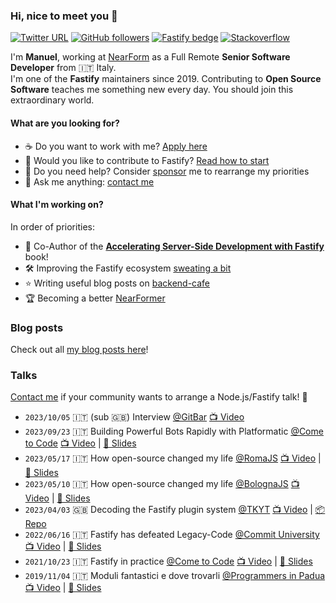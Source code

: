 ### Hi, nice to meet you 👋

[![Twitter URL](https://img.shields.io/twitter/url?label=Follow&style=social&url=https%3A%2F%2Ftwitter.com%2Fintent%2Ffollow%3Fscreen_name%3Dmanueomm)](https://twitter.com/intent/follow?screen_name=manueomm)
[![GitHub followers](https://img.shields.io/github/followers/eomm?label=Follow&style=social)](https://github.com/eomm?tab=followers) 
[![Fastify bedge](https://img.shields.io/badge/fastify-core-brightgreen?style=social&logo=fastify)][Fastify] 
[![Stackoverflow](https://img.shields.io/badge/Stackoverflow-+11k-brightgreen?style=social&logo=stackoverflow)](https://stackoverflow.com/users/3309466/manuel-spigolon?tab=profile)

I'm **Manuel**, working at [NearForm] as a Full Remote **Senior Software Developer** from 🇮🇹 Italy.  
I'm one of the **Fastify** maintainers since 2019. Contributing to **Open Source Software** teaches me something new every day. You should join this extraordinary world.

#### What are you looking for?

- ☕️ Do you want to work with me? [Apply here][apply]
- 🔮 Would you like to contribute to Fastify? [Read how to start][how-to]
- 🛟 Do you need help? Consider [sponsor] me to rearrange my priorities
- 💬 Ask me anything: [contact me][twitter]

#### What I'm working on?

In order of priorities:

- 📘 Co-Author of the [**Accelerating Server-Side Development with Fastify**](https://www.packtpub.com/product/accelerating-server-side-development-with-fastify/9781800563582) book!
- 🛠 Improving the Fastify ecosystem [sweating a bit](https://github.com/search?q=author:Eomm+org:fastify)
- ⭐️ Writing useful blog posts on [backend-cafe]
- 🏆 Becoming a better [NearFormer][NearForm]

### Blog posts

Check out all [my blog posts here](https://github.com/Eomm/blog-posts/tree/HEAD#posts)!

### Talks

[Contact me][twitter] if your community wants to arrange a Node.js/Fastify talk! 📣

- `2023/10/05` 🇮🇹 (sub 🇬🇧) Interview [@GitBar][gitbar] [📺 Video](https://www.youtube.com/watch?v=hIfcavnm5QY)
- `2023/09/23` 🇮🇹 Building Powerful Bots Rapidly with Platformatic [@Come to Code][c2c] [📺 Video](https://www.youtube.com/watch?v=NJupAZqppxs) | [📸 Slides](https://docs.google.com/presentation/d/1AMNm-zmrdxa2lU4pHHKRMgKcEjJZNHjwvzEkLaRTfGY/edit?usp=sharing)
- `2023/05/17` 🇮🇹 How open-source changed my life [@RomaJS][rjs] [📺 Video](https://www.youtube.com/watch?v=ss8-eMNhuc8&t=786s) | [📸 Slides](https://docs.google.com/presentation/d/133esSS4G6fkBTGMpqVhgOplknqEhg-GtqopnBh3KIqw/edit?usp=sharing)
- `2023/05/10` 🇮🇹 How open-source changed my life [@BolognaJS][bjs] [📺 Video](https://www.youtube.com/watch?v=JDq438tumf0&t=1989s&ab_channel=BolognaJSCommunity) | [📸 Slides](https://docs.google.com/presentation/d/1Ya5U40Sdb5rfWtWkIsZokNAx0h06HH0AQVdy6GMZ8DE/edit?usp=sharing)
- `2023/04/03` 🇬🇧 Decoding the Fastify plugin system [@TKYT][TKYT] [📺 Video](https://www.youtube.com/watch?v=BnnL7fAKqNU) | [📦 Repo](https://github.com/Eomm/TKYT)
- `2022/06/16` 🇮🇹 Fastify has defeated Legacy-Code [@Commit University][cu] [📺 Video](https://www.youtube.com/watch?v=eE10vc3YLeU&t=829s) | [📸 Slides](https://docs.google.com/presentation/d/1IXkfxQ4SjdDPCShRGnetc5bBfDmbfz8S9L5xmUB3NLk/edit?usp=sharing)
- `2021/10/23` 🇮🇹 Fastify in practice [@Come to Code][c2c] [📺 Video](https://www.youtube.com/watch?v=WBvzJeWgylU&t=3834s) | [📸 Slides](https://docs.google.com/presentation/d/1bpKWlrkdYaWQElMH3z9pkZtRgER7y9uCIpgpW6_rzM4/edit?usp=sharing)
- `2019/11/04` 🇮🇹 Moduli fantastici e dove trovarli [@Programmers in Padua][pip] [📺 Video](https://www.youtube.com/watch?v=QmV4ca2-RWk) | [📸 Slides](https://docs.google.com/presentation/d/13RA-siVPORPNy5vX4ogFVM9aw8notpSKtDns60fpMgc/edit?usp=sharing)


[gitbar]: https://www.gitbar.it/
[rjs]: https://romajs.org/
[bjs]: https://www.bolognajs.com/
[TKYT]: https://www.youtube.com/@dominuskelvin
[cu]: https://www.commitsoftware.it/commit-university/
[c2c]: https://www.cometocode.it/
[pip]: https://www.programmersinpadua.it/
[NearForm]: https://www.nearform.com/
[Fastify]: https://github.com/fastify/fastify
[twitter]: https://twitter.com/ManuEomm
[apply]: https://grnh.se/18177b983us
[how-to]: https://gist.github.com/Eomm/dc70b6196e99da7a8cf0bd6756b7a99c#file-fastify-oss-md
[backend-cafe]: https://backend.cafe/
[sponsor]: https://github.com/sponsors/Eomm
